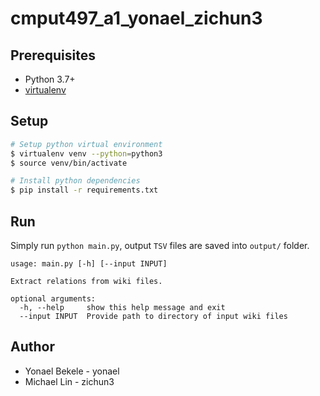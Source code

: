 # cmput497_a1_yonael_zichun3

## Prerequisites

-   Python 3.7+
-   [virtualenv](https://virtualenv.pypa.io/en/latest/installation/)

## Setup

```sh
# Setup python virtual environment
$ virtualenv venv --python=python3
$ source venv/bin/activate

# Install python dependencies
$ pip install -r requirements.txt
```

## Run

Simply run `python main.py`, output `TSV` files are saved into `output/` folder.

```
usage: main.py [-h] [--input INPUT]

Extract relations from wiki files.

optional arguments:
  -h, --help     show this help message and exit
  --input INPUT  Provide path to directory of input wiki files
```

## Author

-   Yonael Bekele - yonael
-   Michael Lin - zichun3
